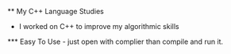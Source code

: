 
** My C++ Language Studies

- I worked on C++ to improve my algorithmic skills

*** Easy To Use - just open with complier than compile and run it.
